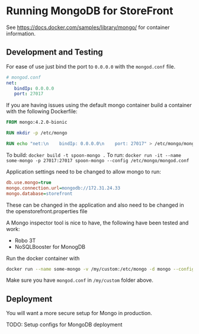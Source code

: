 # Running MongoDB for StoreFront


See https://docs.docker.com/samples/library/mongo/ for container information.

## Development and Testing

For ease of use just bind the port to `0.0.0.0` with the  `mongod.conf` file.

```yaml
# mongod.conf
net:
   bindIp: 0.0.0.0
   port: 27017
```

If you are having issues using the default mongo container build a container with the following Dockerfile:

```Dockerfile
FROM mongo:4.2.0-bionic

RUN mkdir -p /etc/mongo

RUN echo "net:\n    bindIp: 0.0.0.0\n    port: 27017" > /etc/mongo/mongod.conf
```

To build: `docker build -t spoon-mongo .`
To run: `docker run -it --name some-mongo -p 27017:27017 spoon-mongo --config /etc/mongo/mongod.conf`

Application settings need to be changed to allow mongo to run: 

```ini
db.use.mongo=true
mongo.connection.url=mongodb://172.31.24.33
mongo.database=storefront
```

These can be changed in the application and also need to be changed in the openstorefront.properties file

A Mongo inspector tool is nice to have, the following have been tested and work:
   - Robo 3T
   - NoSQLBooster for MonogDB

Run the docker container with 

```sh
docker run --name some-mongo -v /my/custom:/etc/mongo -d mongo --config /etc/mongo/mongod.conf
```

Make sure you have `mongod.conf` in `/my/custom` folder above.


## Deployment

You will want a more secure setup for Mongo in production.

TODO: Setup configs for MongoDB deployment
